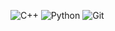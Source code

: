![C++](https://img.shields.io/badge/c++-%2300599C.svg?style=for-the-badge&logo=c%2B%2B&logoColor=white)
![Python](https://img.shields.io/badge/python-%233776AB.svg?style=for-the-badge&logo=python&logoColor=white)
![Git](https://img.shields.io/badge/git-%23007ACC.svg?style=for-the-badge&logo=git&logoColor=white)

